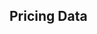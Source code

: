  ## Pricing Data

<!-- ### HTTP Request -->

<!-- `GET /partners/property-info/` -->

<!-- ### Query Parameters -->

<!-- Parameter | Required | Default | Description -->
<!-- --------- | -------  | ------- | ----------- -->

<!-- ### Response Body -->

<!-- > The json response looks like this: -->

<!-- ```json -->
<!-- { -->
<!-- "name": "Pitchfork Ranch",  -->
<!-- "slug_name": "pitchfork-ranch", -->
<!-- "email": "public_email@example.com", -->
<!-- "user_email": "private_email@example.com", -->
<!-- "address": "Property address", -->
<!-- "website": "https://pitchforkranch.example.com", -->
<!-- "phone": "public phone number", -->
<!-- "description": "Property description", -->
<!-- "policies_page": "https://pitchforkranch.example.com/policies", -->
<!-- "deposit_percentage": 30, -->
<!-- "balance_due": 45 -->
<!-- } -->
<!-- ``` -->

<!-- Key | Type | Description -->
<!-- --------- | ------- | ----------- -->
<!-- name|String|The name of the property  -->
<!-- slug_name|String|Slugified name of the property - useful especially when embedding the booking widget  -->
<!-- email|String|General email address of the property - where they wish guests to email them  -->
<!-- user_email|String|Email address of the Check-in Sherpa user who gave access  -->
<!-- address|String|Property address  -->
<!-- website|String|Property website URL  -->
<!-- phone|String|Property phone number - for guests  -->
<!-- description|String|Property description  -->
<!-- policies_page|String|URL of the page on their website that has booking policies  -->
<!-- deposit_percentage|Integer|% of reservation total required for initial deposit  -->
<!-- balance_due|Integer|# days prior to arrival when balance becomes dues. 0 means balance is due at check-out  -->




